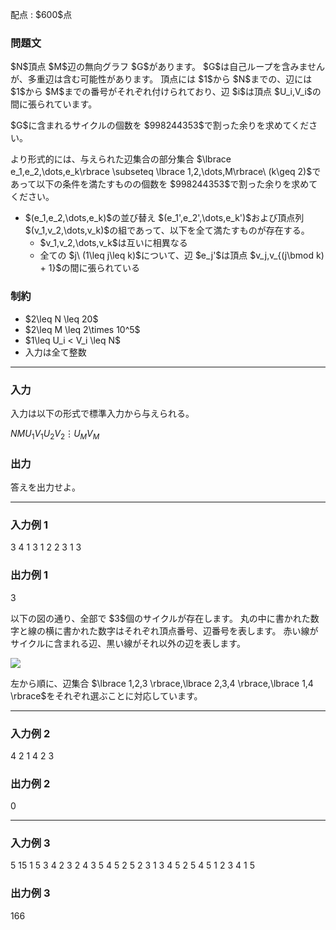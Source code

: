 
<div>

<span>

<span>

<p>
配点 : $600$点
</p>

<div>

<section>

### **問題文**

<p>
$N$頂点 $M$辺の無向グラフ $G$があります。
$G$は自己ループを含みませんが、多重辺は含む可能性があります。
頂点には $1$から $N$までの、辺には $1$から $M$までの番号がそれぞれ付けられており、辺 $i$は頂点 $U_i,V_i$の間に張られています。
</p>

<p>
$G$に含まれるサイクルの個数を $998244353$で割った余りを求めてください。
</p>

<p>
より形式的には、与えられた辺集合の部分集合 $\lbrace e_1,e_2,\dots,e_k\rbrace \subseteq \lbrace 1,2,\dots,M\rbrace\ (k\geq 2)$であって以下の条件を満たすものの個数を $998244353$で割った余りを求めてください。
</p>

<ul>

<li>
$(e_1,e_2,\dots,e_k)$の並び替え $(e_1',e_2',\dots,e_k')$および頂点列 $(v_1,v_2,\dots,v_k)$の組であって、以下を全て満たすものが存在する。
<ul>

<li>
$v_1,v_2,\dots,v_k$は互いに相異なる
</li>

<li>
全ての $j\ (1\leq j\leq k)$について、辺 $e_j'$は頂点 $v_j,v_{(j\bmod k) + 1}$の間に張られている
</li>

</ul>

</li>

</ul>

</section>

</div>

<div>

<section>

### **制約**

<ul>

<li>
$2\leq N \leq 20$
</li>

<li>
$2\leq M \leq 2\times 10^5$
</li>

<li>
$1\leq U_i < V_i \leq N$
</li>

<li>
入力は全て整数
</li>

</ul>

</section>

</div>

---

<div>

<div>

<section>

### **入力**

<p>
入力は以下の形式で標準入力から与えられる。
</p>

<div>

$N$$M$$U_1$$V_1$$U_2$$V_2$$\vdots$$U_M$$V_M$
</div>

</section>

</div>

<div>

<section>

### **出力**

<p>
答えを出力せよ。
</p>

</section>

</div>

</div>

---

<div>

<section>

### **入力例 1**

<div>

3 4
1 3
1 2
2 3
1 3

</div>

</section>

</div>

<div>

<section>

### **出力例 1**

<div>

3

</div>

<p>
以下の図の通り、全部で $3$個のサイクルが存在します。
丸の中に書かれた数字と線の横に書かれた数字はそれぞれ頂点番号、辺番号を表します。
赤い線がサイクルに含まれる辺、黒い線がそれ以外の辺を表します。
</p>

<p>

<img src="https://img.atcoder.jp/abc411/04b030a3842b2a8a0570502f1a691681.png">

</img>

</p>

<p>
左から順に、辺集合 $\lbrace 1,2,3 \rbrace,\lbrace 2,3,4 \rbrace,\lbrace 1,4 \rbrace$をそれぞれ選ぶことに対応しています。
</p>

</section>

</div>

---

<div>

<section>

### **入力例 2**

<div>

4 2
1 4
2 3

</div>

</section>

</div>

<div>

<section>

### **出力例 2**

<div>

0

</div>

</section>

</div>

---

<div>

<section>

### **入力例 3**

<div>

5 15
1 5
3 4
2 3
2 4
3 5
4 5
2 5
2 3
1 3
4 5
2 5
4 5
1 2
3 4
1 5

</div>

</section>

</div>

<div>

<section>

### **出力例 3**

<div>

166

</div>

</section>

</div>

</span>

</span>

</div>
